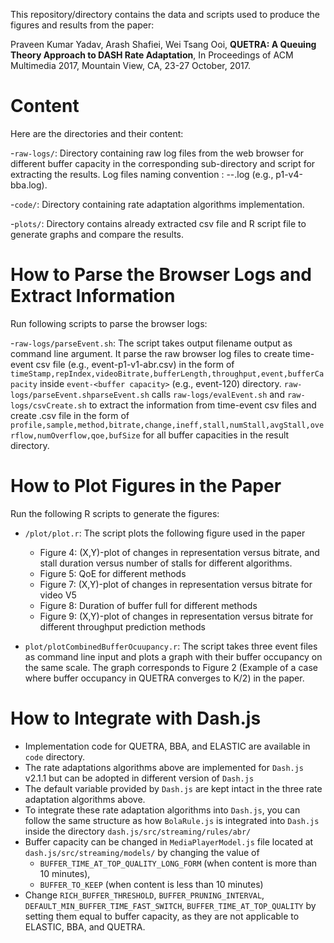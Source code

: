 This repository/directory contains the data and scripts used to produce the figures and results from the paper:

Praveen Kumar Yadav, Arash Shafiei, Wei Tsang Ooi, **QUETRA: A Queuing Theory Approach to DASH Rate Adaptation**, In Proceedings of ACM Multimedia 2017, Mountain View, CA, 23-27 October, 2017.

# Content

Here are the directories and their content:

-`raw-logs/`: Directory containing raw log files from the web browser for different buffer capacity in the corresponding sub-directory and script for extracting the results. Log files naming convention : <network profile>-<sample>-<algorithm>.log (e.g., p1-v4-bba.log). 

-`code/`: Directory containing rate adaptation algorithms implementation.

-`plots/`: Directory contains already extracted csv file and R script file to generate graphs and compare the results.



# How to Parse the Browser Logs and Extract Information

Run following scripts to parse  the browser logs:

-`raw-logs/parseEvent.sh`: The script takes output filename output as command line argument. It parse the raw browser log files to create time-event csv file (e.g., event-p1-v1-abr.csv) in the form of  `timeStamp,repIndex,videoBitrate,bufferLength,throughput,event,bufferCapacity` inside `event-<buffer capacity>` (e.g., event-120) directory. `raw-logs/parseEvent.shparseEvent.sh` calls `raw-logs/evalEvent.sh` and `raw-logs/csvCreate.sh` to extract the information from time-event csv files and create <output>.csv file in the form of `profile,sample,method,bitrate,change,ineff,stall,numStall,avgStall,overflow,numOverflow,qoe,bufSize` for all buffer capacities in the result directory.



# How to Plot Figures in the Paper

Run the following R scripts to generate the figures:

- `/plot/plot.r`: The script plots the following figure used in the paper
    * Figure 4: (X,Y)-plot of changes in representation versus bitrate, and stall duration versus number of stalls for different algorithms.
    * Figure 5: QoE for different methods
    * Figure 7: (X,Y)-plot of changes in representation versus bitrate for video V5
    * Figure 8: Duration of buffer full for different methods
    * Figure 9: (X,Y)-plot of changes in representation versus bitrate for different throughput prediction methods

- `plot/plotCombinedBufferOcuupancy.r`: The script takes three event files as command line input and plots a graph with their buffer occupancy on the same scale. The graph corresponds to Figure 2 (Example of a case where buffer occupancy in QUETRA converges to K/2) in the paper.




# How to Integrate with Dash.js

* Implementation code for QUETRA, BBA, and ELASTIC are available in `code` directory. 
* The rate adaptations algorithms above are implemented for `Dash.js` v2.1.1 but can be adopted in different version of `Dash.js`  
* The default variable provided by `Dash.js` are kept intact in the three rate adaptation algorithms above.
* To integrate these rate adaptation algorithms into `Dash.js`, you can follow the same structure as how `BolaRule.js` is integrated into `Dash.js` inside the directory `dash.js/src/streaming/rules/abr/`
* Buffer capacity can be changed in `MediaPlayerModel.js` file located at `dash.js/src/streaming/models/` by changing the value of
    - `BUFFER_TIME_AT_TOP_QUALITY_LONG_FORM` (when content is more than 10 minutes), 
    - `BUFFER_TO_KEEP` (when content is less than 10 minutes)
* Change `RICH_BUFFER_THRESHOLD`, `BUFFER_PRUNING_INTERVAL`, `DEFAULT_MIN_BUFFER_TIME_FAST_SWITCH`, `BUFFER_TIME_AT_TOP_QUALITY` by setting them equal to buffer capacity, as they are not applicable to ELASTIC, BBA, and QUETRA. 
